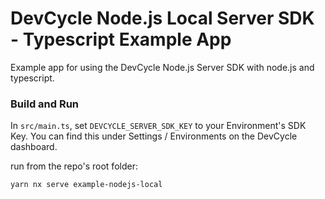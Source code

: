 # DevCycle Node.js Local Server SDK - Typescript Example App

Example app for using the DevCycle Node.js Server SDK with node.js and typescript.

### Build and Run

In `src/main.ts`, set `DEVCYCLE_SERVER_SDK_KEY` to your Environment's SDK Key.
You can find this under Settings / Environments on the DevCycle dashboard.

run from the repo's root folder:

```yarn nx serve example-nodejs-local```
